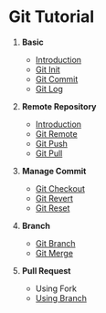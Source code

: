 # Git Tutorial

1. **Basic**

   - [Introduction](basic/introduction.md)
   - [Git Init](basic/init.md)
   - [Git Commit](basic/commit.md)
   - [Git Log](basic/log.md)

2. **Remote Repository**

   - [Introduction](remote-repository/introduction.md)
   - [Git Remote](remote-repository/remote.md)
   - [Git Push](remote-repository/push.md)
   - [Git Pull](remote-repository/pull.md)

3. **Manage Commit**

   - [Git Checkout](manage-commit/checkout.md)
   - [Git Revert](manage-commit/revert.md)
   - [Git Reset](manage-commit/reset.md)

4. **Branch**

   - [Git Branch](branch/branch.md)
   - [Git Merge](branch/merge.md)

5. **Pull Request**
   - Using Fork
   - [Using Branch](pull-request/using-branch.md)
